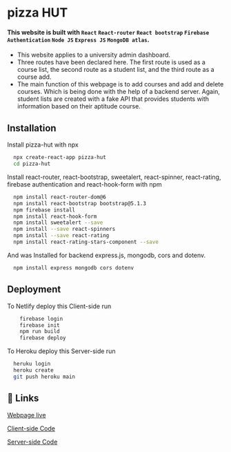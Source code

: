 # pizza HUT


#### This website is built with `React` `React-router` `React bootstrap` `Firebase Authentication` `Node JS` `Express JS` `MongoDB atlas`.

- This website applies to a university admin dashboard.
- Three routes have been declared here. The first route is used as a course list, the second route as a student list, and the third route as a course add.
- The main function of this webpage is to add courses and add and delete courses. Which is being done with the help of a backend server. Again, student lists are created with a fake API that provides students with information based on their aptitude course.


## Installation

Install pizza-hut with npx
```bash
  npx create-react-app pizza-hut
  cd pizza-hut
```
Install react-router, react-bootstrap, sweetalert, react-spinner, react-rating, firebase authentication and react-hook-form with npm
```bash
  npm install react-router-dom@6
  npm install react-bootstrap bootstrap@5.1.3
  npm firebase install
  npm install react-hook-form
  npm install sweetalert --save
  npm install --save react-spinners
  npm install --save react-rating
  npm install react-rating-stars-component --save
```
And was Installed for backend express.js, mongodb, cors and dotenv.
```bash
  npm install express mongodb cors dotenv
```

## Deployment

To Netlify deploy this Client-side run

```bash
    firebase login
    firebase init
    npm run build
    firebase deploy
```
To Heroku deploy this Server-side run

```bash
  heruku login
  heroku create
  git push heroku main
```


## 🔗 Links
[Webpage live](https://pizza-hut-7ffb7.web.app/)

[Client-side Code](https://github.com/ohidulalam66/pizza-hut)

[Server-side Code](https://github.com/ohidulalam66/pizza-hut-server)

